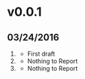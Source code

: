 # v0.0.1
## 03/24/2016

1. [](#new)
    * First draft
1. [](#improved)
    * Nothing to Report
1. [](#bugfix)
    * Nothing to Report